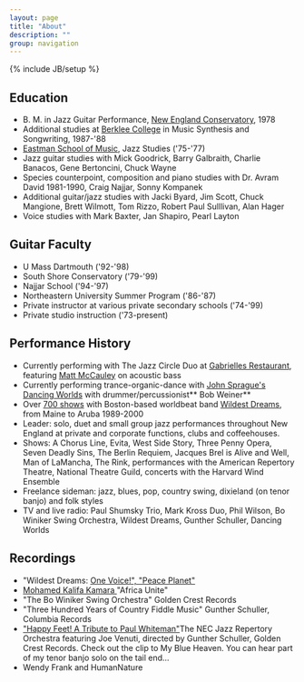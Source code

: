 ```yaml
---
layout: page
title: "About"
description: ""
group: navigation
---
```

{% include JB/setup %}

## Education

*   B. M. in Jazz Guitar Performance, [New England Conservatory](http://www.newenglandconservatory.edu), 1978
*   Additional studies at [Berklee College](http://www.berklee.edu) in Music Synthesis and Songwriting, 1987-'88
*   [Eastman School of Music](http://www.rochester.edu/Eastman/), Jazz Studies ('75-'77)
*   Jazz guitar studies with Mick Goodrick, Barry Galbraith, Charlie Banacos, Gene Bertoncini, Chuck Wayne
*   Species counterpoint, composition and piano studies with Dr. Avram David 1981-1990, Craig Najjar, Sonny Kompanek
*   Additional guitar/jazz studies with Jacki Byard, Jim Scott, Chuck Mangione, Brett Wilmott, Tom Rizzo, Robert Paul Sulllivan, Alan Hager
*   Voice studies with Mark Baxter, Jan Shapiro, Pearl Layton

## Guitar Faculty

*   U Mass Dartmouth ('92-'98)
*   South Shore Conservatory ('79-'99)
*   Najjar School ('94-'97)
*   Northeastern University Summer Program ('86-'87)
*   Private instructor at various private secondary schools ('74-'99)
*   Private studio instruction ('73-present)

## Performance History

*   Currently performing with The Jazz Circle Duo at [Gabrielles Restaurant](http://www.gabrielles.net/), featuring [Matt McCauley](http://www.jazzcircle.com/) on acoustic bass
*   Currently performing trance-organic-dance with [John Sprague's Dancing Worlds](http://www.sunyataproductions.com/) with drummer/percussionist** Bob Weiner**
*   Over [700 shows](http://www.wildestdreams.com/pages/appear_hist.html) with Boston-based worldbeat band [Wildest Dreams](http://www.wildestdreams.com/), from Maine to Aruba 1989-2000
*   Leader: solo, duet and small group jazz performances throughout New England at private and corporate functions, clubs and coffeehouses.
*   Shows: A Chorus Line, Evita, West Side Story, Three Penny Opera, Seven Deadly Sins, The Berlin Requiem, Jacques Brel is Alive and Well, Man of LaMancha, The Rink, performances with the American Repertory Theatre, National Theatre Guild, concerts with the Harvard Wind Ensemble
*   Freelance sideman: jazz, blues, pop, country swing, dixieland (on tenor banjo) and folk styles
*   TV and live radio: Paul Shumsky Trio, Mark Kross Duo, Phil Wilson, Bo Winiker Swing Orchestra, Wildest Dreams, Gunther Schuller, Dancing Worlds

## Recordings

*   "Wildest Dreams: [One Voice!", "Peace Planet" ](http://www.wildestdreams.com/pages/stuff.html)
*   [Mohamed Kalifa Kamara ](http://www.mohamedkalifakamara.com/&quot;)"Africa Unite"
*   "The Bo Winiker Swing Orchestra" Golden Crest Records
*   "Three Hundred Years of Country Fiddle Music" Gunther Schuller, Columbia Records
*   ["Happy Feet! A Tribute to Paul Whiteman"](http://www.cduniverse.com/productinfo.asp?pid=6140838&amp;style=music&amp;frm=lk_jzmtz&quot;)The NEC Jazz Repertory Orchestra featuring Joe Venuti, directed by Gunther Schuller, Golden Crest Records. Check out the clip to My Blue Heaven. You can hear part of my tenor banjo solo on the tail end...
*   Wendy Frank and HumanNature
